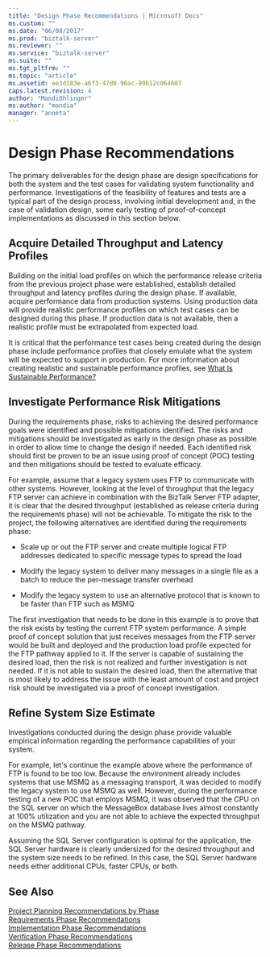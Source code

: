 ```yaml
---
title: "Design Phase Recommendations | Microsoft Docs"
ms.custom: ""
ms.date: "06/08/2017"
ms.prod: "biztalk-server"
ms.reviewer: ""
ms.service: "biztalk-server"
ms.suite: ""
ms.tgt_pltfrm: ""
ms.topic: "article"
ms.assetid: ee3d183e-a6f3-47d0-90ac-99b12c064607
caps.latest.revision: 4
author: "MandiOhlinger"
ms.author: "mandia"
manager: "anneta"
---
```

# Design Phase Recommendations
The primary deliverables for the design phase are design specifications for both the system and the test cases for validating system functionality and performance. Investigations of the feasibility of features and tests are a typical part of the design process, involving initial development and, in the case of validation design, some early testing of proof-of-concept implementations as discussed in this section below.  
  
## Acquire Detailed Throughput and Latency Profiles  
 Building on the initial load profiles on which the performance release criteria from the previous project phase were established, establish detailed throughput and latency profiles during the design phase. If available, acquire performance data from production systems. Using production data will provide realistic performance profiles on which test cases can be designed during this phase. If production data is not available, then a realistic profile must be extrapolated from expected load.  
  
 It is critical that the performance test cases being created during the design phase include performance profiles that closely emulate what the system will be expected to support in production. For more information about creating realistic and sustainable performance profiles, see [What Is Sustainable Performance?](../core/what-is-sustainable-performance.md)  
  
## Investigate Performance Risk Mitigations  
 During the requirements phase, risks to achieving the desired performance goals were identified and possible mitigations identified.  The risks and mitigations should be investigated as early in the design phase as possible in order to allow time to change the design if needed. Each identified risk should first be proven to be an issue using proof of concept (POC) testing and then mitigations should be tested to evaluate efficacy.  
  
 For example, assume that a legacy system uses FTP to communicate with other systems. However, looking at the level of throughput that the legacy FTP server can achieve in combination with the BizTalk Server FTP adapter, it is clear that the desired throughput (established as release criteria during the requirements phase) will not be achievable. To mitigate the risk to the project, the following alternatives are identified during the requirements phase:  
  
-   Scale up or out the FTP server and create multiple logical FTP addresses dedicated to specific message types to spread the load  
  
-   Modify the legacy system to deliver many messages in a single file as a batch to reduce the per-message transfer overhead  
  
-   Modify the legacy system to use an alternative protocol that is known to be faster than FTP such as MSMQ  
  
 The first investigation that needs to be done in this example is to prove that the risk exists by testing the current FTP system performance. A simple proof of concept solution that just receives messages from the FTP server would be built and deployed and the production load profile expected for the FTP pathway applied to it. If the server is capable of sustaining the desired load, then the risk is not realized and further investigation is not needed. If it is not able to sustain the desired load, then the alternative that is most likely to address the issue with the least amount of cost and project risk should be investigated via a proof of concept investigation.  
  
## Refine System Size Estimate  
 Investigations conducted during the design phase provide valuable empirical information regarding the performance capabilities of your system.  
  
 For example, let's continue the example above where the performance of FTP is found to be too low. Because the environment already includes systems that use MSMQ as a messaging transport, it was decided to modify the legacy system to use MSMQ as well. However, during the performance testing of a new POC that employs MSMQ, it was observed that the CPU on the SQL server on which the MessageBox database lives almost constantly at 100% utilization and you are not able to achieve the expected throughput on the MSMQ pathway.  
  
 Assuming the SQL Server configuration is optimal for the application, the SQL Server hardware is clearly undersized for the desired throughput and the system size needs to be refined. In this case, the SQL Server hardware needs either additional CPUs, faster CPUs, or both.  
  
## See Also  
 [Project Planning Recommendations by Phase](../core/project-planning-recommendations-by-phase.md)   
 [Requirements Phase Recommendations](../core/requirements-phase-recommendations.md)   
 [Implementation Phase Recommendations](../core/implementation-phase-recommendations.md)   
 [Verification Phase Recommendations](../core/verification-phase-recommendations.md)   
 [Release Phase Recommendations](../core/release-phase-recommendations.md)